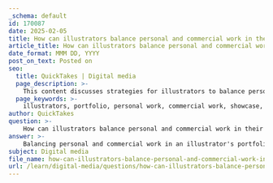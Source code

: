 ```yaml
---
_schema: default
id: 170087
date: 2025-02-05
title: How can illustrators balance personal and commercial work in their portfolios?
article_title: How can illustrators balance personal and commercial work in their portfolios?
date_format: MMM DD, YYYY
post_on_text: Posted on
seo:
  title: QuickTakes | Digital media
  page_description: >-
    This content discusses strategies for illustrators to balance personal and commercial work in their portfolios, emphasizing curation, quality, thematic organization, and regular updates.
  page_keywords: >-
    illustrators, portfolio, personal work, commercial work, showcase, balance, artistic voice, quality, thematic cohesion, web platforms, updates, art directors, feedback, engagement, creativity
author: QuickTakes
question: >-
    How can illustrators balance personal and commercial work in their portfolios?
answer: >-
    Balancing personal and commercial work in an illustrator's portfolio is crucial for showcasing versatility while maintaining authenticity. Here are some strategies to achieve this balance effectively:\n\n1. **Curate Your Portfolio**: Aim to include a mix of personal and commercial work that reflects your unique style and capabilities. A recommended approach is to feature around 10 to 12 strategically arranged images. This allows you to highlight your artistic voice while demonstrating your ability to meet client needs.\n\n2. **Quality Over Quantity**: When selecting pieces for your web portfolio, prioritize quality over quantity. Choose works that best represent your skills and style, ensuring that both personal projects and commissioned pieces are of high caliber. This balance can help potential clients see your range and creativity.\n\n3. **Thematic Cohesion**: Consider organizing your portfolio thematically. For instance, you could create sections for personal projects that explore specific themes or styles, alongside commercial work that showcases your adaptability to client briefs. This approach helps maintain a cohesive narrative throughout your portfolio.\n\n4. **Web Portfolio Platforms**: Utilize digital portfolio platforms like Behance, Squarespace, or Cargo Collective to present your work. These platforms allow for easy updates and can help you reach a global audience, which is especially beneficial if you are not located in a major city. Ensure that your web portfolio is user-friendly and visually appealing.\n\n5. **Regular Updates**: Keep your portfolio fresh by regularly updating it with new work. This includes adding recent personal projects and completed commercial assignments. Regular updates not only reflect your growth as an artist but also keep you relevant in the eyes of art directors and potential clients.\n\n6. **Engagement with Art Directors**: Build relationships with art directors by sharing both personal and commercial work through promotional collateral, such as emails and postcards. Consistency in communication can help keep you on their radar and demonstrate your commitment to your craft.\n\n7. **Showcase Personal Projects**: Personal projects can often resonate more deeply with audiences and clients, as they reflect your true interests and artistic voice. Make sure to include these in your portfolio, as they can serve as conversation starters and demonstrate your passion for illustration.\n\n8. **Feedback and Adaptation**: Seek feedback from peers and mentors on your portfolio. Understanding how others perceive your work can provide insights into how well you are balancing personal and commercial pieces. Be open to adapting your portfolio based on this feedback.\n\nBy implementing these strategies, illustrators can effectively balance personal and commercial work in their portfolios, showcasing their unique style while appealing to potential clients in the commercial illustration market.
subject: Digital media
file_name: how-can-illustrators-balance-personal-and-commercial-work-in-their-portfolios.md
url: /learn/digital-media/questions/how-can-illustrators-balance-personal-and-commercial-work-in-their-portfolios
---
```


&nbsp;